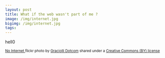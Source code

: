 ```yaml
---
layout: post
title: What if the web wasn't part of me ?
image: /img/internet.jpg
bigimg: /img/internet.jpg
tags:
---
```



hell0
















<small> <a title="No Internet" href="https://flickr.com/photos/marcelograciolli/2807100863">No Internet
</a> flickr photo by <a href="https://flickr.com/people/marcelograciolli">Graciolli Dotcom</a> shared under a <a href="https://creativecommons.org/licenses/by/2.0/">
Creative Commons (BY) license</a> </small>
